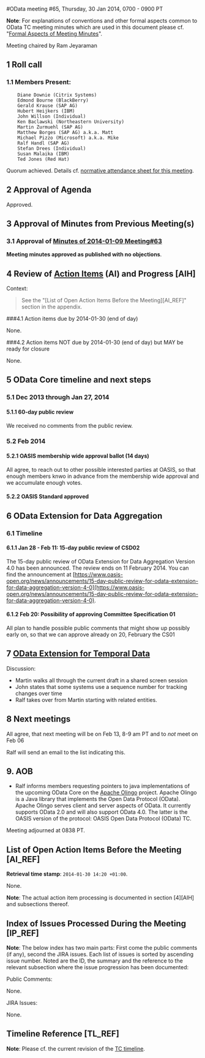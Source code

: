 #OData meeting #65, Thursday,  30 Jan 2014, 0700 - 0900 PT

**Note**: For explanations of conventions and other formal aspects common to OData TC meeting minutes which are used in this document please cf. "[Formal Aspects of Meeting Minutes](https://www.oasis-open.org/committees/download.php/48109/formal-aspects-meeting-minutes-v1.html)".

Meeting chaired by Ram Jeyaraman

## 1 Roll call

### 1.1 Members Present:

        Diane Downie (Citrix Systems)
        Edmond Bourne (BlackBerry)
        Gerald Krause (SAP AG)
        Hubert Heijkers (IBM)
        John Willson (Individual)
        Ken Baclawski (Northeastern University)
        Martin Zurmuehl (SAP AG)
        Matthew Borges (SAP AG) a.k.a. Matt
        Michael Pizzo (Microsoft) a.k.a. Mike
        Ralf Handl (SAP AG)
        Stefan Drees (Individual)
        Susan Malaika (IBM)
        Ted Jones (Red Hat)

Quorum achieved. Details cf. [normative attendance sheet for this meeting](https://www.oasis-open.org/apps/org/workgroup/odata/event.php?event_id=36526).

## 2 Approval of Agenda

Approved.

## 3 Approval of Minutes from Previous Meeting(s)

### 3.1 Approval of [Minutes of 2014-01-09 Meeting#63](https://www.oasis-open.org/committees/download.php/51905/odata-meeting-64_on-20140109-minutes.html)

**Meeting minutes approved as published with no objections**.

## 4 Review of [Action Items](https://www.oasis-open.org/apps/org/workgroup/odata/members/action_items.php) (AI) and Progress [AIH]

Context:
> See the "[List of Open Action Items Before the Meeting][AI_REF]" section in the appendix.

###4.1 Action items due by 2014-01-30 (end of day)

None.

###4.2 Action items NOT due by 2014-01-30 (end of day) but MAY be ready for closure

None.


## 5 OData Core timeline and next steps

### 5.1 Dec 2013 through Jan 27, 2014
#### 5.1.1 60-day public review

We received no comments from the public review.

### 5.2 Feb 2014
#### 5.2.1 OASIS membership wide approval ballot (14 days)

All agree, to reach out to other possible interested parties at OASIS, so that enough members knwo in advance from the membership wide approval and we accumulate enough votes.

#### 5.2.2 OASIS Standard approved

## 6 OData Extension for Data Aggregation

### 6.1 Timeline
#### 6.1.1 Jan 28 - Feb 11: 15-day public review of CSD02

The 15-day public review of OData Extension for Data Aggregation Version 4.0 has been announced. The review ends on 11 February 2014. You can find the announcement at [https://www.oasis-open.org/news/announcements/15-day-public-review-for-odata-extension-for-data-aggregation-version-4-0](https://www.oasis-open.org/news/announcements/15-day-public-review-for-odata-extension-for-data-aggregation-version-4-0).

#### 6.1.2 Feb 20: Possibility of approving Committee Specification 01

All plan to handle possible public comments that might show up possibly early on, so that we can approve already on 20, February the CS01


## 7 [OData Extension for Temporal Data](https://www.oasis-open.org/committees/download.php/52068/odata-temporal-ext-v4.0-wd01-2014-01-28.docx)

Discussion:

* Martin walks all through the current draft in a shared screen session
* John states that some systems use a sequence number for tracking changes over time
* Ralf takes over from Martin starting with related entities.

## 8 Next meetings

All agree, that next meeting will be on Feb 13, 8-9 am PT
and to *not* meet on Feb 06

Ralf will send an email to the list indicating this.

## 9. AOB


* Ralf informs members requesting pointers to java implementations of the upcoming OData Core on the [Apache Olingo](http://olingo.incubator.apache.org/) project. Apache Olingo is a Java library that implements the Open Data Protocol (OData). Apache Olingo serves client and server aspects of OData. It currently supports OData 2.0 and will also support OData 4.0. The latter is the OASIS version of the protocol: OASIS Open Data Protocol (OData) TC.


Meeting adjourned at 0838 PT.


## List of Open Action Items Before the Meeting [AI_REF]

**Retrieval time stamp**: `2014-01-30 14:20 +01:00`.

None.

**Note**: The actual action item processing is documented in section [4][AIH] and subsections thereof.

## Index of Issues Processed During the Meeting [IP_REF]

**Note**: The below index has two main parts: First come the public comments (if any), second the JIRA issues. Each list of issues is sorted by ascending issue number. Noted are the ID, the summary and the reference to the relevant subsection where the issue progression has been documented:

Public Comments:

None.

JIRA Issues:

None.

## Timeline Reference [TL_REF]

**Note**: Please cf. the current revision of the [TC timeline](https://www.oasis-open.org/committees/download.php/50823/TC%20Timeline%206.htm).

